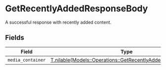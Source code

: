 # GetRecentlyAddedResponseBody

A successful response with recently added content.


## Fields

| Field                                                                                                                      | Type                                                                                                                       | Required                                                                                                                   | Description                                                                                                                |
| -------------------------------------------------------------------------------------------------------------------------- | -------------------------------------------------------------------------------------------------------------------------- | -------------------------------------------------------------------------------------------------------------------------- | -------------------------------------------------------------------------------------------------------------------------- |
| `media_container`                                                                                                          | [T.nilable(Models::Operations::GetRecentlyAddedMediaContainer)](../../models/operations/getrecentlyaddedmediacontainer.md) | :heavy_minus_sign:                                                                                                         | N/A                                                                                                                        |